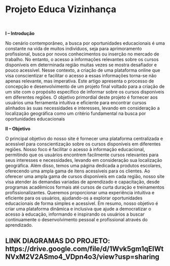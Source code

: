 <h1>Projeto Educa Vizinhança</h1>
<br>
<p><strong>I – Introdução</strong><br>

No cenário contemporâneo, a busca por oportunidades educacionais é uma constante na vida de muitos indivíduos, seja para aprimoramento profissional, busca por novos conhecimentos ou inserção no mercado de trabalho. No entanto, o acesso a informações relevantes sobre os cursos disponíveis em determinada região muitas vezes se mostra desafiador e pouco acessível. Nesse contexto, a criação de uma plataforma online que visa conscientizar e facilitar o acesso a essas informações torna-se não apenas relevante, mas imperativa.
Este artigo apresenta o processo de concepção e desenvolvimento de um projeto final voltado para a criação de um site com o propósito específico de informar sobre os cursos disponíveis em diferentes regiões. O objetivo primordial deste projeto é fornecer aos usuários uma ferramenta intuitiva e eficiente para encontrar cursos alinhados às suas necessidades e interesses, levando em consideração a localização geográfica como um critério fundamental na busca por oportunidades educacionais


<strong>II – Objetivo</strong>

O principal objetivo do nosso site é fornecer uma plataforma centralizada e acessível para conscientização sobre os cursos disponíveis em diferentes regiões. Nosso foco é facilitar o acesso à informação educacional, permitindo que os usuários encontrem facilmente cursos relevantes para seus interesses e necessidades, levando em consideração sua localização geográfica. Além disso, temos uma página dedicada a produtos escolares, oferecendo uma ampla gama de itens acessíveis para os clientes.
Ao oferecer uma ampla gama de cursos disponíveis em cada região, nosso site visa atender às demandas variadas de aprendizado e capacitação, desde programas acadêmicos formais até cursos de curta duração e treinamentos profissionalizantes. Queremos proporcionar uma experiência intuitiva e eficiente para os usuários, ajudando-os a explorar oportunidades educacionais de forma simples e acessível.
Em resumo, nosso objetivo é criar uma plataforma dinâmica e inclusiva que ajude a democratizar o acesso à educação, informando e inspirando os usuários a buscar continuamente o desenvolvimento pessoal e profissional através do aprendizado.
</p>

<h2>
LINK DIAGRAMAS DO PROJETO:
https://drive.google.com/file/d/1Wvk5gm1qEIWtNVxM2V2ASmo4_VDpn4o3/view?usp=sharing 
</h2>

